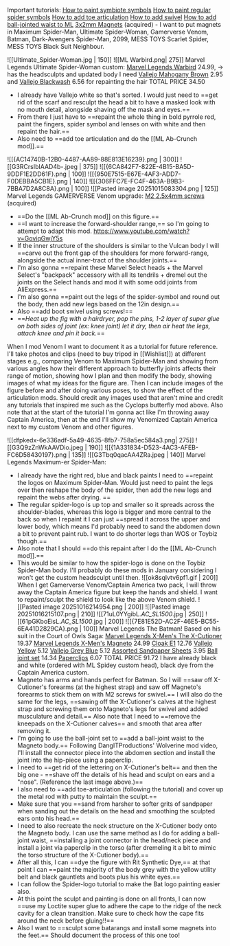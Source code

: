 Important tutorials:
[How to paint symbiote symbols](https://youtu.be/RPi2WmLPxv8) 
[How to paint regular spider symbols](https://youtu.be/xDrXjyuO5bc?si=V7qNdi77Jdu1jBp0)
[How to add toe articulation](https://www.youtube.com/shorts/4kY5DhkBpb8)
[How to add swivel](https://www.youtube.com/watch?v=bZ4SuznssNU)
[How to add ball-jointed waist to ML](https://youtube.com/clip/Ugkxd2XK4OUNRBPLnAJT3tfSCEPTaGwETTBV?si=81ftPbYu7jJLTqlz)
[3x2mm Magnets](https://www.amazon.co.uk/MAGABALLNET-Magnets-Neodymium-Cupboard-Whiteboard/dp/B0FCMGQVV8?crid=1F72Q28205OMQ&dib=eyJ2IjoiMSJ9.UhUNYlN2tgrvvdSRksOG6GlZq8r7htEVEXl6cP2xoxNWaThiKkG-SZ4tYOGrFiimDpvYN2Jh-Pm0ypbuw9LJlShyC8heN3G3H6GR1WYxM0CFs1hrflvUvf2sUdvCOtmvcG-egHmOwfFF-8JKKE6TER_EwP3vFohZYI1KUhxNUct2L9rga6m0BccbCvnWxHplqD6Hl6Z8aK2EChykGfWyLbT-yodgp8_YcH-2JzNaRIR_5CADpsM8ObfiyWqR6XddOV5nuO95aRVxoKgsYDp_Rr25DNVgm8e-44np581xm1w.0lffeLLal5yG7PW5QkdlY0MsSNiaQHyifBRTSAuJ2tw&dib_tag=se&keywords=magnets+3x2mm&qid=1760733256&sprefix=magnets+3x2mm%2Caps%2C120&sr=8-6) (acquired) - I want to put magnets in Maximum Spider-Man, Ultimate Spider-Woman, Gamerverse Venom, Batman, Dark-Avengers Spider-Man, 2099, MESS TOYS Scarlet Spider, MESS TOYS Black Suit Neighbour.

![[Ultimate_Spider-Woman.jpg | 150]] ![[ML Warbird.png| 275]]
Marvel Legends Ultimate Spider-Woman custom:
[Marvel Legends Warbird](https://www.amazon.co.uk/Marvel-MVL-Legends-Yellow-2/dp/B0D95233ZD?crid=2VQ7D711JGFS8&dib=eyJ2IjoiMSJ9.EAutf6ifqk1OvjXHlBeEyKMP1HCvOhFIAfYswDLHRPHloDwFvBqiv9EN-GskCnwLYGGg6ht9Tcxaf3aixvUKGqQZgRW_cV1UdWmAyzcN40qGKPakBRL9iCaVOgCuI_FByxRLbTBLmaTSoAZ0bDUPmlJlPoyqTUWVr74vtw-S5d002mhraEmsUz5x_llhhVr6ana5C4VXERapAsPjq4aeApsTqcGV0XP4qkrnVFjZ8AiEBbH6MA99-EBHorzwnnZbO5-1YRz_ChJEP66fBIb3fy1fvtE-lE3EyGT-4PwE8Tg.VbhHhHSGGEd-nETjMK5rO4wuvxJMgBlyo8Dm-bpUT2g&dib_tag=se&keywords=marvel+legends+warbird&qid=1760273431&sprefix=marvel+legends+warbird%2Caps%2C118&sr=8-4) 24.99, -> has the headsculpts and updated body I need
[Vallejo Mahogany Brown](https://www.amazon.co.uk/Vallejo-Model-Color-Acrylic-Paint/dp/B000PH7P24?crid=13O6BFQ6DK79T&dib=eyJ2IjoiMSJ9._NdZkcWPNydc-uULg8JqsYc8zr8t9IiSKA3f-hqtA3Catd4dqeLfAHfQCznOXMgiv_eg0qccxlM5wcx3RzSbN0ECrStWm7ZyN_CWRWGsvc5OwkaQP-FBpnZaVVM9kb6h5tz_gkD6Qe8C6r5R0gJCTZ9WDy7SaGRCAmWh0GraVtuTg1Ex2-kvjmHAulQpt48rkY9xPaWbM0Wm3AVD69YbygTFGPURylHfojMH3JHiTN781KB3WsYYQSFzmQG42NiVjg7OBmMXyfPjMwqqKTF8IEwiKRfdxnF_y5SPq0ef64o.slCI2hy73WUy61Y_ZW70Qyua2yjRU6JqBHZslJQ8Vn8&dib_tag=se&keywords=vallejo%2Bbrown&qid=1760272850&sprefix=vallejo%2Bbrow%2Caps%2C113&sr=8-4&th=1) 2.95 and [Vallejo Blackwash](https://www.amazon.co.uk/Vallejo-Model-Color-Wash-Paints/dp/B00AOL8G8S?crid=FXUI0CRJ203W&dib=eyJ2IjoiMSJ9.BYxeG6_U7ob3g2Rxqi9xz_zeZwVId0z1rg8_wOidxRScYkkFNtXTkJtDL-STznxqQTeZcnsQ5sCWXqkmakl9q6VKDO3atcHsoO7TdFsm5n-0_OwSfoWeArMP1aeSr2RNeVryXVR8iKvwtm-STkZloLOxWCiKslj3B5H2UVJ8s8qIBA8mB2I9sR9a1dXqYwD3KeNURg1cFytfDxxTG5nMlwH8oUqJej7e-S2PNBWFaHjUUjK11nI-4HTP9rUjkmdIeP7sEom3f4gt1er79EEZDEM9JVQhpGt9lHsyqrtfzFc.9aL33NqLE5tubKNB_cVhniXmPk_PBZwwgZnRzrJE__Y&dib_tag=se&keywords=vallejo+black+wash&qid=1757174907&sprefix=vallejo+black+was%2Caps%2C108&sr=8-4) 6.56 for repainting the hair
TOTAL PRICE 34.50
- I already have Vallejo white so that's sorted. I would just need to ==get rid of the scarf and resculpt the head a bit to have a masked look with no mouth detail, alongside shaving off the mask and eyes.==
- From there I just have to ==repaint the whole thing in bold pyrrole red, paint the fingers, spider symbol and lenses on with white and then repaint the hair.==
- Also need to ==add toe articulation and do the [[ML Ab-Crunch mod]].==

![[{AC14740B-12B0-4487-AA89-88E813E16239}.png | 300]] ![[G3RCrsIbIAAD4b-.jpeg | 375]]
![[{6CA842F7-822E-4B15-BA5D-9DDF1E2DD61F}.png | 100]] ![[{950E7515-E67E-4AF3-ADD7-F0DEBBA5CB1E}.png | 140]] ![[{306FFC7E-FC4F-463A-B9B3-7BBA7D2A8C8A}.png | 100]] ![[Pasted image 20251015083304.png | 125]]
Marvel Legends GAMERVERSE Venom upgrade:
[M2 2.5x4mm screws](https://www.amazon.co.uk/Phillips-Machine-Screws-DIN-7985/dp/B0FBMCVY5F?crid=EX1HU8429LMM&dib=eyJ2IjoiMSJ9.QbDIN6p-9vKBZk0Kl4rR6CiPuP1n1Lqk-k4zaa9TBN2Wt4SPgsf__6HCDx99mrv533oTOvjin2BIiauBSp0keld2IqLM7GQS5fSxZ40JjAsHItoMxnnjcNpNdOovDRb633eTLST-tU_P-avymzJmhv61AYf9WDQ6nWY_AJbn5SWSY4a0exzONbWXF0kmpHMAHVqSdZN6n9d9sFkhJGpum3gupCN1Wx-fyX6AY8ge78pqXwDUvLwRyR5bva1J0gBVUaJ1NmHYXGeV0yF3MFuZXIlj8A_QVx6l4HjkvXwz8a0.rFqA8aALxhiUOa8u9S0eHVslK9c3xreHD6bkumetZMg&dib_tag=se&keywords=screw+2.5+x+4mm&qid=1760648538&sprefix=screw+2.5+x+4mm%2Caps%2C111&sr=8-6) (acquired)
- ==Do the [[ML Ab-Crunch mod]] on this figure.==
- ==I want to increase the forward-shoulder range,== so I'm going to attempt to adapt this mod. https://www.youtube.com/watch?v=GoviqGwjY5s
- If the inner structure of the shoulders is similar to the Vulcan body I will ==carve out the front gap of the shoulders for more forward-range, alongside the actual inner-tract of the shoulder joints.==
- I'm also gonna ==repaint these Marvel Select heads + the Marvel Select's "backpack" accessory with all its tendrils + dremel out the joints on the Select hands and mod it with some odd joints from AliExpress.== 
- I'm also gonna ==paint out the legs of the spider-symbol and round out the body, then add new legs based on the 12in design.==
- Also ==add boot swivel using screws!==
- ==*Heat up the fig with a hairdryer, pop the pins, 1-2 layer of super glue on both sides of joint (ex: knee joint) let it dry, then air heat the legs, attach knee and pin it back.*==

When I mod Venom I want to document it as a tutorial for future reference. I'll take photos and clips (need to buy tripod in [[Wishlist]]) at different stages e.g., comparing Venom to Maximum Spider-Man and showing from various angles how their different approach to butterfly joints affects their range of motion, showing how I plan and then modify the body, showing images of what my ideas for the figure are.
Then I can include images of the figure before and after doing various poses, to show the effect of the articulation mods. Should credit any images used that aren't mine and credit any tutorials that inspired me such as the Cyclops butterfly mod above.
Also note that at the start of the tutorial I'm gonna act like I'm throwing away Captain America, then at the end I'll show my Venomized Captain America next to my custom Venom and other figures.

![[dfpkedx-6e336adf-5a49-4635-8fb7-758a5ec584a3.png| 275]] ![[G3Q9zZnWkAAVDio.jpeg | 190]] ![[{1A331834-D523-4AC3-AFEB-FC6D58430197}.png | 135]] ![[G3Tbq0qacAA4ZRa.jpeg | 140]]
Marvel Legends Maximum-er Spider-Man:
- I already have the right red, blue and black paints I need to ==repaint the logos on Maximum Spider-Man. Would just need to paint the legs over then reshape the body of the spider, then add the new legs and repaint the webs after drying. ==
- The regular spider-logo is up top and smaller so it spreads across the shoulder-blades, whereas this logo is bigger and more central to the back so when I repaint it I can just ==spread it across the upper and lower body, which means I'd probably need to sand the abdomen down a bit to prevent paint rub. I want to do shorter legs than WOS or Toybiz though.==
- Also note that I should ==do this repaint after I do the [[ML Ab-Crunch mod]].==
- This would be similar to how the spider-logo is done on the Toybiz Spider-Man body.
I'll probably do these mods in January considering I won't get the custom headsculpt until then.
 ![[ok8sqlvtv6pf1.gif | 200]]
 When I get Gamerverse Venom/Captain America two pack, I will throw away the Captain America figure but keep the hands and shield. I want to repaint/sculpt the shield to look like the above Venom shield.
![[Pasted image 20251016214954.png | 200]] ![[Pasted image 20251016215107.png | 210]] ![[71uL0YYgibL._AC_SL1500_.jpg | 250]] ![[61pGKboEisL._AC_SL1500_.jpg | 200]] ![[{7E81E52D-AC2F-46E5-BC55-6EA41D2829CA}.png | 100]]
Marvel Legends The Batman! Based on his suit in the Court of Owls Saga:
[Marvel Legends X-Men's The X-Cutioner](https://www.amazon.co.uk/Marvel-Legends-X-Cutioner-Action-Figure/dp/B0CFZ9SV65?source=ps-sl-shoppingads-lpcontext&th=1) 19.37
[Marvel Legends X-Men's Magneto](https://www.amazon.co.uk/Marvel-Legends-X-Cutioner-Action-Figure/dp/B0CFZ9SV65?source=ps-sl-shoppingads-lpcontext&th=1) 24.99
[Cloak E1](https://www.aliexpress.com/item/1005007705821913.html?pdp_ext_f=%7B%22sku_id%22%3A%2212000045358476915%22%7D&sourceType=1&spm=a2g0o.wish-manage-home.0.0) 12.76
[Vallejo Yellow](https://www.amazon.co.uk/Vallejo-Model-Air-Acrylic-Paint/dp/B002U38ZQ6?crid=1FWABQI3LKNFJ&dib=eyJ2IjoiMSJ9.CNhd3yMo4YipjS_Ei3ag234GY7sfy8eI5tdqarhHx0tPzXi9UPoVCbPr3oLgm7V5hZvynh3XPZgXGSdya8NCJFvNeX-OUUoCm5m61miiVWJxNP8WC0jZYSqiySo1BOcY6uv5uJGwRjKDSyHUBDI-4mwCqw2H9pg9v6BtTKry9PLUW-MJGKbbVRX1oO0Tojrjgvm9H0UfUIBhr0vbPSV2yumb4X75P6LuAn4D031ElkoLvXI9wj0VynIGPYgwn4FAU7yn9KzFxIouUowkQHSLzlE3BOwYMWxK5-_M4oZK7mQ.Y4Y_mIOSfChET56WXiNpaqmhh4ynXR-_G1pYelzEDX0&dib_tag=se&keywords=vallejo+yellow&qid=1760647436&sprefix=vallejo+yellow%2Caps%2C114&sr=8-6) 5.12
[Vallejo Grey Blue](https://www.amazon.co.uk/Vallejo-Model-Color-Acrylic-Paint/dp/B000PH7ONE?crid=27B60LZX5KSLT&dib=eyJ2IjoiMSJ9.sP_mvEs56uvQx7OyHoWYgRLt_SiXE7IDyWtGfUgDY82QUBHk6-tSDTlEn0leCaqLRHpYoGlB_Fwa6KorSD0yd10VfPWbuKrE76_lEacAiIgcGRWyKaAVwjbC-7s4ZQYYIfIgHcBHzds3-2sdZCPh7kOW8SyuTt1jIt15Z6aVQmnMqPaPtoGkVT2CGjcbAy1k4KUcyBn9VIiQHTeLyaXXdZ3sYdgCM2hIJG8O4Ll6nGqCo-ghK1At62wILF8uKHbTp8XT6hccK1rqMOrWtIZAUk_0oR1NxnEV8rNACUlUV1M.pNlQ2OvWzEuCJqw150VqnMzZ1jE3BxiMW_u1ZUZ7F2s&dib_tag=se&keywords=vallejo+gray&qid=1760647421&sprefix=vallejo+gray%2Caps%2C117&sr=8-9) 5.12
[Assorted Sandpaper Sheets](https://www.amazon.co.uk/dp/B0B5LJFF1T?tag=b357-21&linkCode=osi&th=1&psc=1) 3.95
[Ball joint set](https://www.ebay.co.uk/itm/306544300981?chn=ps&_ul=GB&google_free_listing_action=view_item) 14.34
[Paperclips](https://www.amazon.co.uk/Q-Connect-Paperclips-Plain-Pack-1000/dp/B000NM4OES?crid=1MM02P4OTUCIX&dib=eyJ2IjoiMSJ9.hJMDRotfMLqkIuCpXfnzDg2CrML-Ox59D9VKF3oBwK6239IkmaHNqY3ng1V820y_QRcaMeK9NHIiYlB-d6uc41zU58bAi4iyO2d4P1Not7ROcJaw44l4NFPYGsbwg3sbaTl4u5TGDyE-CULKct1VlI-gClp9zLyuqnaAcWpCYuvcdS9oz6SkOjVzLa7rUS-olC7L7JyF3VhVxXfgg6tSOvFybi3ln5y-9sBvT-3vKxnpjJx7tTWIE-Avm6aj_80_bmyL8273XuuIx1VwRC_cfIS_JRF3WFE_ioIDv7BFbEs.3vBpQlonB1rHCZr5Fvntkg-gMOT31litUJUFHxC5oHc&dib_tag=se&keywords=paper+clips&qid=1760832466&sprefix=paper+clips%2Caps%2C180&sr=8-6) 6.07
TOTAL PRICE 91.72
I have already black and white (ordered with ML Spidey custom head), black dye from the Captain America custom.
- Magneto has arms and hands perfect for Batman. So I will ==saw off X-Cutioner's forearms (at the highest strap) and saw off Magneto's forearms to stick them on with M2 screws for swivel.== I will also do the same for the legs, ==sawing off the X-Cutioner's calves at the highest strap and screwing them onto Magneto's legs for swivel and added musculature and detail.== Also note that I need to ==remove the kneepads on the X-Cutioner calves== and smooth that area after removing it.
- I'm going to use the ball-joint set to ==add a ball-joint waist to the Magneto body.== Following DangITProductions' Wolverine mod video, I'll install the connector piece into the abdomen section and install the joint into the hip-piece using a paperclip.
- I need to ==get rid of the lettering on X-Cutioner's belt== and then the big one - ==shave off the details of his head and sculpt on ears and a "nose". (Reference the last image above.)==
- I also need to ==add toe-articulation (following the tutorial) and cover up the metal rod with putty to maintain the sculpt.==
- Make sure that you ==sand from harsher to softer grits of sandpaper when sanding out the details on the head and smoothing the sculpted ears onto his head.==
- I need to also recreate the neck structure on the X-Cutioner body onto the Magneto body. I can use the same method as I do for adding a ball-joint waist, ==installing a joint connector in the head/neck piece and install a joint via paperclip in the torso (after dremeling it a bit to mimic the torso structure of the X-Cutioner body).==
- After all this, I can ==dye the figure with Rit Synthetic Dye,== at that point I can ==paint the majority of the body grey with the yellow utility belt and black gauntlets and boots plus his white eyes.==
- I can follow the Spider-logo tutorial to make the Bat logo painting easier also.
- At this point the sculpt and painting is done on all fronts, I can now ==use my Loctite super glue to adhere the cape to the ridge of the neck cavity for a clean transition. Make sure to check how the cape fits around the neck before gluing!!==
- Also I want to ==sculpt some batarangs and install some magnets into the feet.==
Should document the process of this one too!